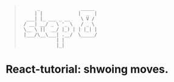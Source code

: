 > ```
>       _               _____ 
>      | |             |  _  |
>   ___| |_ ___ _ __    \ V / 
>  / __| __/ _ \ '_ \   / _ \ 
>  \__ \ ||  __/ |_) | | |_| |
>  |___/\__\___| .__/  \_____/
>              | |            
>              |_|    
> ```

            
# React-tutorial: shwoing moves.
